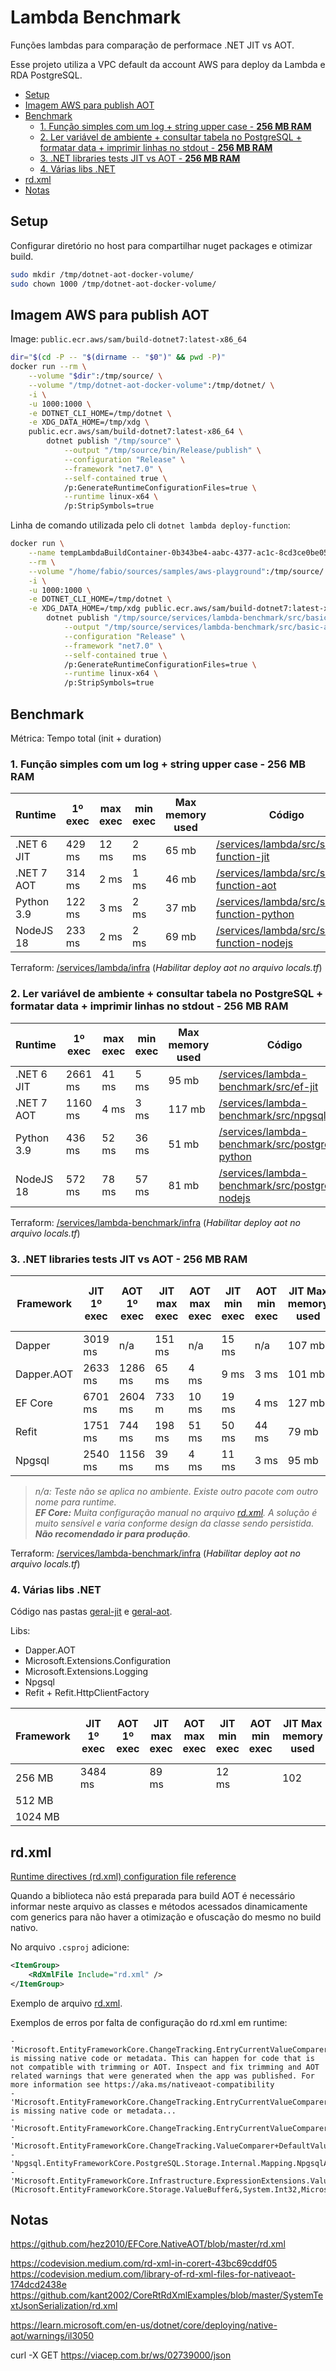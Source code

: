 # Lambda Benchmark

Funções lambdas para comparação de performace .NET JIT vs AOT.

Esse projeto utiliza a VPC default da account AWS para deploy da Lambda e RDA PostgreSQL.

- [Setup](#setup)
- [Imagem AWS para publish AOT](#imagem-aws-para-publish-aot)
- [Benchmark](#benchmark)
  - [1. Função simples com um log + string upper case - **256 MB RAM**](#1-função-simples-com-um-log--string-upper-case---256-mb-ram)
  - [2. Ler variável de ambiente + consultar tabela no PostgreSQL + formatar data + imprimir linhas no stdout - **256 MB RAM**](#2-ler-variável-de-ambiente--consultar-tabela-no-postgresql--formatar-data--imprimir-linhas-no-stdout---256-mb-ram)
  - [3. .NET libraries tests JIT vs AOT - **256 MB RAM**](#3-net-libraries-tests-jit-vs-aot---256-mb-ram)
  - [4. Várias libs .NET](#4-várias-libs-net)
- [rd.xml](#rdxml)
- [Notas](#notas)

## Setup

Configurar diretório no host para compartilhar nuget packages e otimizar build.

```bash
sudo mkdir /tmp/dotnet-aot-docker-volume/
sudo chown 1000 /tmp/dotnet-aot-docker-volume/
```

## Imagem AWS para publish AOT

Image: `public.ecr.aws/sam/build-dotnet7:latest-x86_64`

```bash
dir="$(cd -P -- "$(dirname -- "$0")" && pwd -P)"
docker run --rm \
    --volume "$dir":/tmp/source/ \
    --volume "/tmp/dotnet-aot-docker-volume":/tmp/dotnet/ \
    -i \
    -u 1000:1000 \
    -e DOTNET_CLI_HOME=/tmp/dotnet \
    -e XDG_DATA_HOME=/tmp/xdg \
    public.ecr.aws/sam/build-dotnet7:latest-x86_64 \
        dotnet publish "/tmp/source" \
            --output "/tmp/source/bin/Release/publish" \
            --configuration "Release" \
            --framework "net7.0" \
            --self-contained true \
            /p:GenerateRuntimeConfigurationFiles=true \
            --runtime linux-x64 \
            /p:StripSymbols=true
```

Linha de comando utilizada pelo cli `dotnet lambda deploy-function`:

```bash
docker run \
    --name tempLambdaBuildContainer-0b343be4-aabc-4377-ac1c-8cd3ce0be050 \
    --rm \
    --volume "/home/fabio/sources/samples/aws-playground":/tmp/source/ \
    -i \
    -u 1000:1000 \
    -e DOTNET_CLI_HOME=/tmp/dotnet \
    -e XDG_DATA_HOME=/tmp/xdg public.ecr.aws/sam/build-dotnet7:latest-x86_64 \
        dotnet publish "/tmp/source/services/lambda-benchmark/src/basic-aot" \
            --output "/tmp/source/services/lambda-benchmark/src/basic-aot/bin/Release/net7.0/publish" \
            --configuration "Release" \
            --framework "net7.0" \
            --self-contained true \
            /p:GenerateRuntimeConfigurationFiles=true \
            --runtime linux-x64 \
            /p:StripSymbols=true
```

## Benchmark

Métrica: Tempo total (init + duration)

### 1. Função simples com um log + string upper case - **256 MB RAM**

| Runtime       | 1º exec   | max exec  | min exec  | Max memory used   | Código |
|---------------|-----------|-----------|-----------|-------------------|--------|
| .NET 6 JIT    | 429 ms    | 12 ms     | 2 ms      | 65 mb             | [/services/lambda/src/simple-function-jit](/services/lambda/src/simple-function-jit) |
| .NET 7 AOT    | 314 ms    | 2 ms      | 1 ms      | 46 mb             | [/services/lambda/src/simple-function-aot](/services/lambda/src/simple-function-aot) |
| Python 3.9    | 122 ms    | 3 ms      | 2 ms      | 37 mb             | [/services/lambda/src/simple-function-python](/services/lambda/src/simple-function-python) |
| NodeJS 18     | 233 ms    | 2 ms      | 2 ms      | 69 mb             | [/services/lambda/src/simple-function-nodejs](/services/lambda/src/simple-function-nodejs) |

Terraform: [/services/lambda/infra](/services/lambda/infra) (*Habilitar deploy aot no arquivo locals.tf*)

### 2. Ler variável de ambiente + consultar tabela no PostgreSQL + formatar data + imprimir linhas no stdout - **256 MB RAM**

| Runtime       | 1º exec   | max exec  | min exec  | Max memory used   | Código |
|---------------|-----------|-----------|-----------|-------------------|--------|
| .NET 6 JIT    | 2661 ms   | 41 ms     | 5 ms      | 95 mb             | [/services/lambda-benchmark/src/ef-jit](/services/lambda-benchmark/src/ef-jit) |
| .NET 7 AOT    | 1160 ms   | 4 ms      | 3 ms      | 117 mb            | [/services/lambda-benchmark/src/npgsql-aot](/services/lambda-benchmark/src/npgsql-aot) |
| Python 3.9    | 436 ms    | 52 ms     | 36 ms     | 51 mb             | [/services/lambda-benchmark/src/postgresql-python](/services/lambda-benchmark/src/postgresql-python) |
| NodeJS 18     | 572 ms    | 78 ms     | 57 ms     | 81 mb             | [/services/lambda-benchmark/src/postgresql-nodejs](/services/lambda-benchmark/src/postgresql-nodejs) |

Terraform: [/services/lambda-benchmark/infra](/services/lambda-benchmark/infra) (*Habilitar deploy aot no arquivo locals.tf*)

### 3. .NET libraries tests JIT vs AOT - **256 MB RAM**

| Framework     | JIT 1º exec   | AOT 1º exec   | JIT max exec  | AOT max exec  | JIT min exec  | AOT min exec  | JIT Max memory used   | AOT Max memory used   |
|---------------|---------------|---------------|---------------|---------------|---------------|---------------|-----------------------|-----------------------|
| Dapper        | 3019 ms       | n/a           | 151 ms        | n/a           | 15 ms         | n/a           | 107 mb                | n/a                   |
| Dapper.AOT    | 2633 ms       | 1286 ms       | 65 ms         | 4 ms          | 9 ms          | 3 ms          | 101 mb                | 115 mb                |
| EF Core       | 6701 ms       | 2604 ms       | 733 m         | 10 ms         | 19 ms         | 4 ms          | 127 mb                | 182 mb                |
| Refit         | 1751 ms       | 744 ms        | 198 ms        | 51 ms         | 50 ms         | 44 ms         | 79 mb                 | 60 mb                 |
| Npgsql        | 2540 ms       | 1156 ms       | 39 ms         | 4 ms          | 11 ms         | 3 ms          | 95 mb                 | 116 mb                |

> *n/a: Teste não se aplica no ambiente. Existe outro pacote com outro nome para runtime.*  
> ***EF Core:** Muita configuração manual no arquivo [rd.xml](src/ef-aot/rd.xml). A solução é muito sensível e varia conforme design da classe sendo persistida. **Não recomendado ir para produção**.*

Terraform: [/services/lambda-benchmark/infra](/services/lambda-benchmark/infra) (*Habilitar deploy aot no arquivo locals.tf*)

### 4. Várias libs .NET

Código nas pastas [geral-jit](/services/lambda-benchmark/src/geral-jit) e [geral-aot](/services/lambda-benchmark/src/geral-aot).

Libs:
- Dapper.AOT
- Microsoft.Extensions.Configuration
- Microsoft.Extensions.Logging
- Npgsql
- Refit + Refit.HttpClientFactory

| Framework | JIT 1º exec   | AOT 1º exec   | JIT max exec  | AOT max exec  | JIT min exec  | AOT min exec  | JIT Max memory used   | AOT Max memory used   |
|-----------|---------------|---------------|---------------|---------------|---------------|---------------|-----------------------|-----------------------|
| 256 MB    | 3484 ms       |               | 89 ms         |               | 12 ms         |               | 102                   |                       |
| 512 MB    | |
| 1024 MB   | |

## rd.xml

[Runtime directives (rd.xml) configuration file reference](https://learn.microsoft.com/en-us/windows/uwp/dotnet-native/runtime-directives-rd-xml-configuration-file-reference)

Quando a biblioteca não está preparada para build AOT é necessário informar neste arquivo as classes e métodos acessados dinamicamente com generics para não haver a otimização e ofuscação do mesmo no build nativo.

No arquivo `.csproj` adicione:

```xml
<ItemGroup>
    <RdXmlFile Include="rd.xml" />
</ItemGroup>
```

Exemplo de arquivo [rd.xml](src/ef-aot/rd.xml).

Exemplos de erros por falta de configuração do rd.xml em runtime:

```log
- 'Microsoft.EntityFrameworkCore.ChangeTracking.EntryCurrentValueComparer`1[System.Guid]' is missing native code or metadata. This can happen for code that is not compatible with trimming or AOT. Inspect and fix trimming and AOT related warnings that were generated when the app was published. For more information see https://aka.ms/nativeaot-compatibility
- 'Microsoft.EntityFrameworkCore.ChangeTracking.EntryCurrentValueComparer`1[System.Guid]' is missing native code or metadata...
- 'Microsoft.EntityFrameworkCore.ChangeTracking.EntryCurrentValueComparer`1[System.Guid]'...
- 'Microsoft.EntityFrameworkCore.ChangeTracking.ValueComparer+DefaultValueComparer`1[System.Guid]'...
- 'Npgsql.EntityFrameworkCore.PostgreSQL.Storage.Internal.Mapping.NpgsqlArrayArrayTypeMapping+SingleDimensionalArrayComparer`1[Microsoft.EntityFrameworkCore.LTree]'...
- 'Microsoft.EntityFrameworkCore.Infrastructure.ExpressionExtensions.ValueBufferTryReadValue[System.Guid](Microsoft.EntityFrameworkCore.Storage.ValueBuffer&,System.Int32,Microsoft.EntityFrameworkCore.Metadata.IPropertyBase)'...
```


## Notas

https://github.com/hez2010/EFCore.NativeAOT/blob/master/rd.xml

https://codevision.medium.com/rd-xml-in-corert-43bc69cddf05
https://codevision.medium.com/library-of-rd-xml-files-for-nativeaot-174dcd2438e
https://github.com/kant2002/CoreRtRdXmlExamples/blob/master/SystemTextJsonSerialization/rd.xml

https://learn.microsoft.com/en-us/dotnet/core/deploying/native-aot/warnings/il3050


curl -X GET https://viacep.com.br/ws/02739000/json